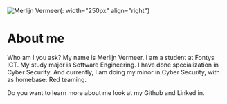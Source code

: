 ![Merlijn Vermeer](https://www.merlijnvermeer.nl/profile_round.png){: width="250px" align="right"}
# About me

Who am I you ask? My name is Merlijn Vermeer. I am a student at Fontys ICT.
My study major is Software Engineering. I have done specialization in Cyber Security.
And currently, I am doing my minor in Cyber Security, with as homebase: Red teaming.

Do you want to learn more about me look at my Github and Linked in.

<script src="https://kit.fontawesome.com/78c60b9e28.js" crossorigin="anonymous"></script>
<a href="https://github.com/Merlijnv"><i class="social-icon fab fa-github"></i></a><a href="https://www.linkedin.com/in/merlijn-vermeer/"><i class="social-icon fab fa-linkedin"></i></a>